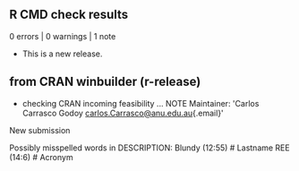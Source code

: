 ## R CMD check results

0 errors \| 0 warnings \| 1 note

-   This is a new release.

## from CRAN winbuilder (r-release)

-   checking CRAN incoming feasibility ... NOTE Maintainer: 'Carlos
    Carrasco Godoy
    [carlos.Carrasco\@anu.edu.au](mailto:carlos.Carrasco@anu.edu.au){.email}'

New submission

Possibly misspelled words in DESCRIPTION: Blundy (12:55) \# Lastname REE
(14:6) \# Acronym

